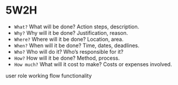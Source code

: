 # 5W2H

- `What?` What will be done? Action steps, description.
- `Why?` Why will it be done? Justification, reason.
- `Where?` Where will it be done? Location, area.
- `When?` When will it be done? Time, dates, deadlines.
- `Who?` Who will do it? Who’s responsible for it?
- `How?` How will it be done? Method, process.
- `How much?` What will it cost to make? Costs or expenses involved.

user role
working flow
functionality